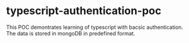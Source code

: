 # typescript-authentication-poc
This POC demontrates learning of typescript with bacsic authentication. The data is stored in mongoDB in predefined format.

